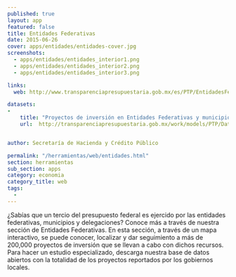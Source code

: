 ```yaml
---
published: true
layout: app
featured: false
title: Entidades Federativas
date: 2015-06-26
cover: apps/entidades/entidades-cover.jpg
screenshots:
  - apps/entidades/entidades_interior1.png
  - apps/entidades/entidades_interior2.png
  - apps/entidades/entidades_interior3.png

links:
  web: http://www.transparenciapresupuestaria.gob.mx/es/PTP/EntidadesFederativas

datasets:
-
    title: "Proyectos de inversión en Entidades Federativas y municipios"
    url:  http://transparenciapresupuestaria.gob.mx/work/models/PTP/DatosAbiertos/Entidades_Federativas/1_Trimestre.xlsx


author: Secretaría de Hacienda y Crédito Público

permalink: "/herramientas/web/entidades.html"
section: herramientas
sub_section: apps
category: economia
category_title: web
tags:
  -
---
```


¿Sabías que un tercio del presupuesto federal es ejercido por las entidades federativas, municipios y delegaciones? Conoce más a través de nuestra sección de Entidades Federativas. En esta sección, a través de un mapa interactivo, se puede conocer, localizar y dar seguimiento a más de 200,000 proyectos de inversión que se llevan a cabo con dichos recursos. Para hacer un estudio especializado, descarga nuestra base de datos abiertos con la totalidad de los proyectos reportados por los gobiernos locales.
